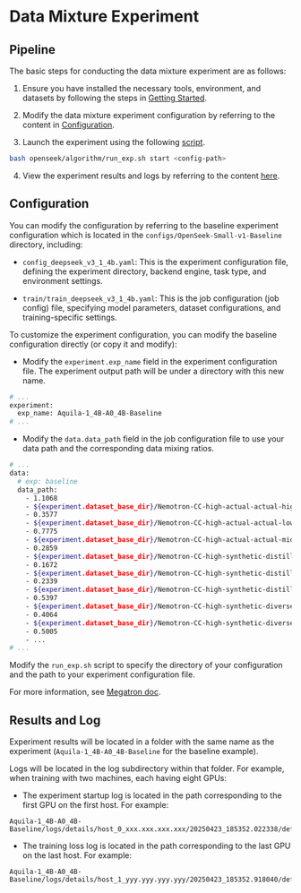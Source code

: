 # Data Mixture Experiment

## Pipeline

The basic steps for conducting the data mixture experiment are as follows:

1. Ensure you have installed the necessary tools, environment, and datasets by following the steps in [Getting Started](../README.md#-getting-started).

2. Modify the data mixture experiment configuration by referring to the content in [Configuration](#configuration).

3. Launch the experiment using the following [script](openseek/algorithm/run_exp.sh).
```sh
bash openseek/algorithm/run_exp.sh start <config-path>
```

4. View the experiment results and logs by referring to the content [here](#results-and-log).

## Configuration

You can modify the configuration by referring to the baseline experiment configuration which is located in the `configs/OpenSeek-Small-v1-Baseline` directory, including:

- `config_deepseek_v3_1_4b.yaml`: This is the experiment configuration file, defining the experiment directory, backend engine, task type, and environment settings.

- `train/train_deepseek_v3_1_4b.yaml`: This is the job configuration (job config) file, specifying model parameters, dataset configurations, and training-specific settings.

To customize the experiment configuration, you can modify the baseline configuration directly (or copy it and modify):

- Modify the `experiment.exp_name` field in the experiment configuration file. The experiment output path will be under a directory with this new name.

```sh
# ...
experiment:
  exp_name: Aquila-1_4B-A0_4B-Baseline
# ...
```

- Modify the `data.data_path` field in the job configuration file to use your data path and the corresponding data mixing ratios.

```sh
# ...
data:
  # exp: baseline
  data_path:
    - 1.1068
    - ${experiment.dataset_base_dir}/Nemotron-CC-high-actual-actual-high/part_142_text_document
    - 0.3577
    - ${experiment.dataset_base_dir}/Nemotron-CC-high-actual-actual-low/part_62_text_document
    - 0.7775
    - ${experiment.dataset_base_dir}/Nemotron-CC-high-actual-actual-mid/part_189_text_document
    - 0.2859
    - ${experiment.dataset_base_dir}/Nemotron-CC-high-synthetic-distill-high/part_76_text_document
    - 0.1672
    - ${experiment.dataset_base_dir}/Nemotron-CC-high-synthetic-distill-low/part_124_text_document
    - 0.2339
    - ${experiment.dataset_base_dir}/Nemotron-CC-high-synthetic-distill-mid/part_29_text_document
    - 0.5397
    - ${experiment.dataset_base_dir}/Nemotron-CC-high-synthetic-diverse_qa_pairs-high/part_244_text_document
    - 0.4064
    - ${experiment.dataset_base_dir}/Nemotron-CC-high-synthetic-diverse_qa_pairs-low/part_150_text_document
    - 0.5005
    - ...
# ...
```

Modify the `run_exp.sh` script to specify the directory of your configuration and the path to your experiment configuration file.

For more information, see [Megatron doc](https://github.com/NVIDIA/Megatron-LM/blob/main/megatron/training/arguments.py).

## Results and Log

Experiment results will be located in a folder with the same name as the experiment (`Aquila-1_4B-A0_4B-Baseline` for the baseline example). 

Logs will be located in the log subdirectory within that folder. For example, when training with two machines, each having eight GPUs:

- The experiment startup log is located in the path corresponding to the first GPU on the first host. For example:
```
Aquila-1_4B-A0_4B-Baseline/logs/details/host_0_xxx.xxx.xxx.xxx/20250423_185352.022338/default_atongk86/attempt_0/0
```

- The training loss log is located in the path corresponding to the last GPU on the last host. For example:
```
Aquila-1_4B-A0_4B-Baseline/logs/details/host_1_yyy.yyy.yyy.yyy/20250423_185352.918040/default_zcuhq1c7/attempt_0/7
```


